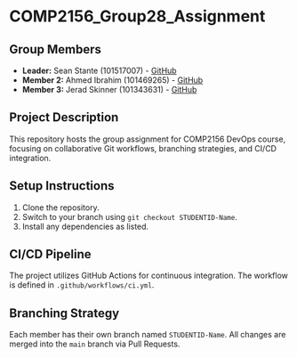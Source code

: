 # COMP2156_Group28_Assignment
## Group Members
- **Leader:** Sean Stante (101517007) - [GitHub](https://github.com/NaesAZ)
- **Member 2:** Ahmed Ibrahim (101469265) - [GitHub](https://github.com/Ahmed100I)
- **Member 3:** Jerad Skinner (101343631) - [GitHub](https://github.com/JgSkinn)
## Project Description
This repository hosts the group assignment for COMP2156 DevOps course, focusing on 
collaborative Git workflows, branching strategies, and CI/CD integration.
## Setup Instructions
1. Clone the repository.
2. Switch to your branch using `git checkout STUDENTID-Name`.
3. Install any dependencies as listed.
## CI/CD Pipeline
The project utilizes GitHub Actions for continuous integration. The workflow is defined 
in `.github/workflows/ci.yml`.
## Branching Strategy
Each member has their own branch named `STUDENTID-Name`. All changes are 
merged into the `main` branch via Pull Requests.
